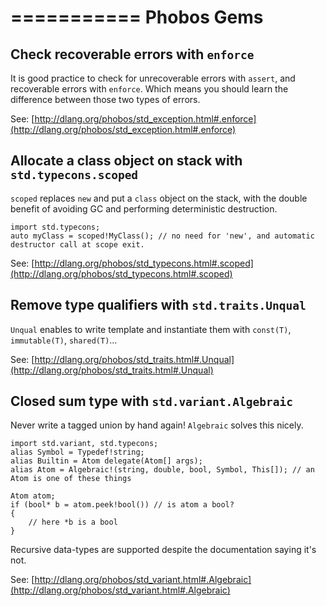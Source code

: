 ===========
Phobos Gems
===========

## Check recoverable errors with `enforce`

It is good practice to check for unrecoverable errors with `assert`, and recoverable errors with `enforce`.
Which means you should learn the difference between those two types of errors.

See: [http://dlang.org/phobos/std_exception.html#.enforce](http://dlang.org/phobos/std_exception.html#.enforce)

## Allocate a class object on stack with `std.typecons.scoped`

`scoped` replaces `new` and put a `class` object on the stack, with the double benefit of avoiding GC and performing deterministic destruction.

```
import std.typecons;
auto myClass = scoped!MyClass(); // no need for 'new', and automatic destructor call at scope exit.
```

See: [http://dlang.org/phobos/std_typecons.html#.scoped](http://dlang.org/phobos/std_typecons.html#.scoped)

## Remove type qualifiers with `std.traits.Unqual`

`Unqual` enables to write template and instantiate them with `const(T)`, `immutable(T)`, `shared(T)`&hellip;

See: [http://dlang.org/phobos/std_traits.html#.Unqual](http://dlang.org/phobos/std_traits.html#.Unqual)


## Closed sum type with `std.variant.Algebraic`

Never write a tagged union by hand again! `Algebraic` solves this nicely.

```
import std.variant, std.typecons;
alias Symbol = Typedef!string;
alias Builtin = Atom delegate(Atom[] args);
alias Atom = Algebraic!(string, double, bool, Symbol, This[]); // an Atom is one of these things

Atom atom;
if (bool* b = atom.peek!bool()) // is atom a bool?
{
    // here *b is a bool
}

```
Recursive data-types are supported despite the documentation saying it's not.

See: [http://dlang.org/phobos/std_variant.html#.Algebraic](http://dlang.org/phobos/std_variant.html#.Algebraic)


